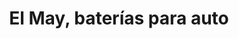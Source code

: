 ---
title: "El May, baterías para auto"
url: /toluca-de-lerdo/el-may-baterias-para-auto/
shop: piezas de automóviles
---